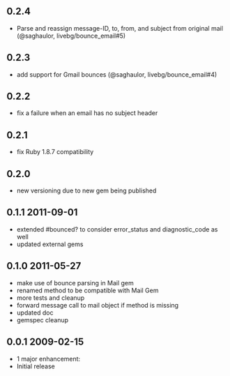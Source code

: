 ## 0.2.4

* Parse and reassign message-ID, to, from, and subject from original mail
  (@saghaulor, livebg/bounce_email#5)

## 0.2.3

* add support for Gmail bounces (@saghaulor, livebg/bounce_email#4)

## 0.2.2

* fix a failure when an email has no subject header

## 0.2.1

* fix Ruby 1.8.7 compatibility

## 0.2.0

* new versioning due to new gem being published

## 0.1.1 2011-09-01

* extended #bounced? to consider error_status and diagnostic_code as well
* updated external gems

## 0.1.0 2011-05-27

* make use of bounce parsing in Mail gem
* renamed method to be compatible with Mail Gem
* more tests and cleanup
* forward message call to mail object if method is missing
* updated doc
* gemspec cleanup

## 0.0.1 2009-02-15

* 1 major enhancement:
* Initial release
